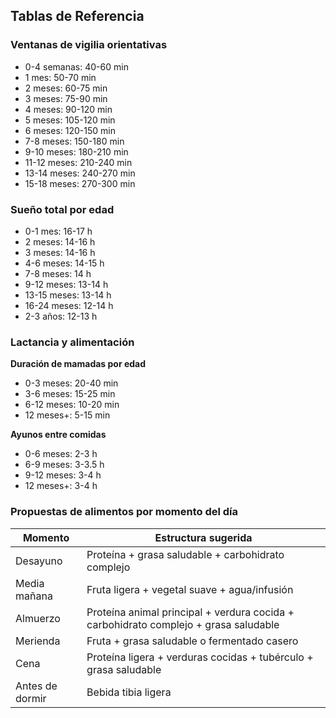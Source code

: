 ## Tablas de Referencia

### Ventanas de vigilia orientativas
- 0-4 semanas: 40-60 min
- 1 mes: 50-70 min
- 2 meses: 60-75 min
- 3 meses: 75-90 min
- 4 meses: 90-120 min
- 5 meses: 105-120 min
- 6 meses: 120-150 min
- 7-8 meses: 150-180 min
- 9-10 meses: 180-210 min
- 11-12 meses: 210-240 min
- 13-14 meses: 240-270 min
- 15-18 meses: 270-300 min

### Sueño total por edad
- 0-1 mes: 16-17 h
- 2 meses: 14-16 h
- 3 meses: 14-16 h
- 4-6 meses: 14-15 h
- 7-8 meses: 14 h
- 9-12 meses: 13-14 h
- 13-15 meses: 13-14 h
- 16-24 meses: 12-14 h
- 2-3 años: 12-13 h

### Lactancia y alimentación
**Duración de mamadas por edad**
- 0-3 meses: 20-40 min
- 3-6 meses: 15-25 min
- 6-12 meses: 10-20 min
- 12 meses+: 5-15 min

**Ayunos entre comidas**
- 0-6 meses: 2-3 h
- 6-9 meses: 3-3.5 h
- 9-12 meses: 3-4 h
- 12 meses+: 3-4 h

### Propuestas de alimentos por momento del día
| Momento | Estructura sugerida |
| --- | --- |
| Desayuno | Proteína + grasa saludable + carbohidrato complejo |
| Media mañana | Fruta ligera + vegetal suave + agua/infusión |
| Almuerzo | Proteína animal principal + verdura cocida + carbohidrato complejo + grasa saludable |
| Merienda | Fruta + grasa saludable o fermentado casero |
| Cena | Proteína ligera + verduras cocidas + tubérculo + grasa saludable |
| Antes de dormir | Bebida tibia ligera |

